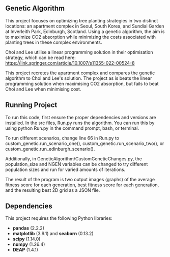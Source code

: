 ## Genetic Algorithm

This project focuses on optimizing tree planting strategies in two distinct locations: an apartment complex in Seoul, South Korea, and Sundial Garden at Inverleith Park, Edinburgh, Scotland. Using a genetic algorithm, the aim is to maximize CO2 absorption while minimizing the costs associated with planting trees in these complex environments.

Choi and Lee utilise a linear programming solution in their optimisation strategy, which can be read here: https://link.springer.com/article/10.1007/s11355-022-00524-8

This project recretes the apartment complex and compares the genetic algorithm to Choi and Lee's solution. The project as is beats the linear programming solution when maximising CO2 absorption, but fails to beat Choi and Lee when minimising cost.


## Running Project

To run this code, first ensure the proper dependencies and versions are installed. In the src files, Run.py runs the algorithm. You can run this by using python Run.py in the command prompt, bash, or terminal.

To run different scenarios, change line 66 in Run.py to custom_genetic.run_scenario_one(), custom_genetic.run_scenario_two(), or custom_genetic.run_edinburgh_scenario().

Additionally, in GeneticAlgorithm/CustomGeneticChanges.py, the population_size and NGEN variables can be changed to try different population sizes and run for varied amounts of iterations.

The result of the program is two output images (graphs) of the average fitness score for each generation, best fitness score for each generation, and the resulting best 2D grid as a JSON file.

## Dependencies

This project requires the following Python libraries:

- **pandas** (2.2.2)
- **matplotlib** (3.9.1) and **seaborn** (0.13.2)
- **scipy** (1.14.0)
- **numpy** (1.26.4)
- **DEAP** (1.4.1)

